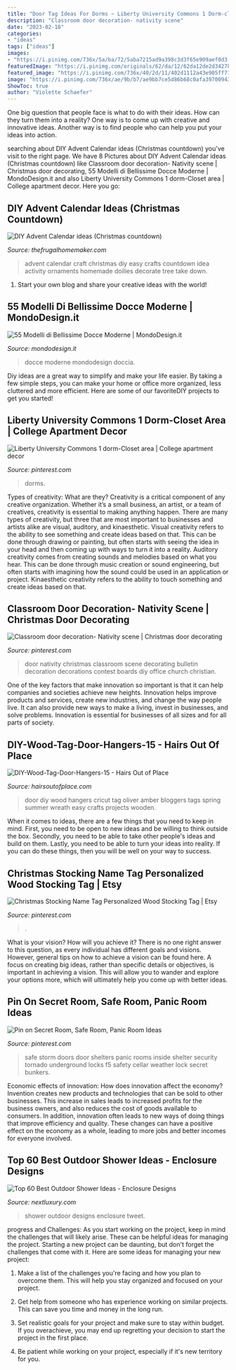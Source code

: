 ```yaml
---
title: "Door Tag Ideas For Dorms ~ Liberty University Commons 1 Dorm-closet Area"
description: "Classroom door decoration- nativity scene"
date: "2023-02-18"
categories:
- "ideas"
tags: ["ideas"]
images:
- "https://i.pinimg.com/736x/5a/ba/72/5aba7215ad9a398c3d3f65e909aef0d3--door-decorating-classroom-door.jpg"
featuredImage: "https://i.pinimg.com/originals/62/da/12/62da12de2d34278f46db19c009161af4.jpg"
featured_image: "https://i.pinimg.com/736x/40/2d/11/402d1112a43e905ff71d6c975ed42d03.jpg"
image: "https://i.pinimg.com/736x/ae/9b/b7/ae9bb7ce5d86b68c0afa39700943d98a--inside-doors-storm-shelters.jpg"
ShowToc: true
author: "Violette Schaefer"
---
```



One big question that people face is what to do with their ideas. How can they turn them into a reality? One way is to come up with creative and innovative ideas. Another way is to find people who can help you put your ideas into action.

	

		
searching about DIY Advent Calendar ideas (Christmas countdown) you've visit to the right page. We have 8 Pictures about DIY Advent Calendar ideas (Christmas countdown) like Classroom door decoration- Nativity scene | Christmas door decorating, 55 Modelli di Bellissime Docce Moderne | MondoDesign.it and also Liberty University Commons 1 dorm-Closet area | College apartment decor. Here you go:
		
    
## DIY Advent Calendar Ideas (Christmas Countdown)

<img loading=lazy src="https://thefrugalhomemaker.com/wp-content/uploads/2014/12/easy-diy-advent-calendar-crafts-kids-705x1024.jpg" onerror="this.onerror=null;this.src='https://tse1.mm.bing.net/th?id=OIP.7_6-i6ZxV9kozALAyL_PPwHaKu&amp;pid=15.1';" alt="DIY Advent Calendar ideas (Christmas countdown)">

_Source: thefrugalhomemaker.com_

>advent calendar craft christmas diy easy crafts countdown idea activity ornaments homemade doilies decorate tree take down. 

	

1. Start your own blog and share your creative ideas with the world!

    
## 55 Modelli Di Bellissime Docce Moderne | MondoDesign.it

<img loading=lazy src="https://mondodesign.it/wp-content/uploads/2015/04/Docce-Moderne-18.jpg" onerror="this.onerror=null;this.src='https://tse4.mm.bing.net/th?id=OIP.HGwB7iUE8XOVwBtjy46hyAHaJ-&amp;pid=15.1';" alt="55 Modelli di Bellissime Docce Moderne | MondoDesign.it">

_Source: mondodesign.it_

>docce moderne mondodesign doccia. 

	

Diy ideas are a great way to simplify and make your life easier. By taking a few simple steps, you can make your home or office more organized, less cluttered and more efficient. Here are some of our favoriteDIY projects to get you started!

    
## Liberty University Commons 1 Dorm-Closet Area | College Apartment Decor

<img loading=lazy src="https://i.pinimg.com/736x/40/2d/11/402d1112a43e905ff71d6c975ed42d03.jpg" onerror="this.onerror=null;this.src='https://tse4.mm.bing.net/th?id=OIP.iEOx6Kp9vbcfDXPE_tkiDgHaPP&amp;pid=15.1';" alt="Liberty University Commons 1 dorm-Closet area | College apartment decor">

_Source: pinterest.com_

>dorms. 

	

Types of creativity: What are they?
Creativity is a critical component of any creative organization. Whether it’s a small business, an artist, or a team of creatives, creativity is essential to making anything happen. There are many types of creativity, but three that are most important to businesses and artists alike are visual, auditory, and kinaesthetic. 
Visual creativity refers to the ability to see something and create ideas based on that. This can be done through drawing or painting, but often starts with seeing the idea in your head and then coming up with ways to turn it into a reality. Auditory creativity comes from creating sounds and melodies based on what you hear. This can be done through music creation or sound engineering, but often starts with imagining how the sound could be used in an application or project. Kinaesthetic creativity refers to the ability to touch something and create ideas based on that.

    
## Classroom Door Decoration- Nativity Scene | Christmas Door Decorating

<img loading=lazy src="https://i.pinimg.com/736x/5a/ba/72/5aba7215ad9a398c3d3f65e909aef0d3--door-decorating-classroom-door.jpg" onerror="this.onerror=null;this.src='https://tse3.mm.bing.net/th?id=OIP.-qSdXKZ8ML3SIyZoBb97AQDYEg&amp;pid=15.1';" alt="Classroom door decoration- Nativity scene | Christmas door decorating">

_Source: pinterest.com_

>door nativity christmas classroom scene decorating bulletin decoration decorations contest boards diy office church christian. 

	

One of the key factors that make innovation so important is that it can help companies and societies achieve new heights. Innovation helps improve products and services, create new industries, and change the way people live. It can also provide new ways to make a living, invest in businesses, and solve problems. Innovation is essential for businesses of all sizes and for all parts of society.

    
## DIY-Wood-Tag-Door-Hangers-15 - Hairs Out Of Place

<img loading=lazy src="https://hairsoutofplace.com/wp-content/uploads/2018/03/DIY-Wood-Tag-Door-Hangers-15-683x1024.jpg" onerror="this.onerror=null;this.src='https://tse2.mm.bing.net/th?id=OIP.z0eK5oylYJic8iHtPzXVuwHaLG&amp;pid=15.1';" alt="DIY-Wood-Tag-Door-Hangers-15 - Hairs Out of Place">

_Source: hairsoutofplace.com_

>door diy wood hangers cricut tag oliver amber bloggers tags spring summer wreath easy crafts projects wooden. 

	

When it comes to ideas, there are a few things that you need to keep in mind. First, you need to be open to new ideas and be willing to think outside the box. Secondly, you need to be able to take other people's ideas and build on them. Lastly, you need to be able to turn your ideas into reality. If you can do these things, then you will be well on your way to success.

    
## Christmas Stocking Name Tag Personalized Wood Stocking Tag | Etsy

<img loading=lazy src="https://i.pinimg.com/originals/62/da/12/62da12de2d34278f46db19c009161af4.jpg" onerror="this.onerror=null;this.src='https://tse3.mm.bing.net/th?id=OIP.RoEzbBy5D39K2YUwDZfyYAHaJ4&amp;pid=15.1';" alt="Christmas Stocking Name Tag Personalized Wood Stocking Tag | Etsy">

_Source: pinterest.com_

>. 

	

What is your vision? How will you achieve it?
There is no one right answer to this question, as every individual has different goals and visions. However, general tips on how to achieve a vision can be found here. A focus on creating big ideas, rather than specific details or objectives, is important in achieving a vision. This will allow you to wander and explore your options more, which will ultimately help you come up with better ideas.

    
## Pin On Secret Room, Safe Room, Panic Room Ideas

<img loading=lazy src="https://i.pinimg.com/736x/ae/9b/b7/ae9bb7ce5d86b68c0afa39700943d98a--inside-doors-storm-shelters.jpg" onerror="this.onerror=null;this.src='https://tse3.mm.bing.net/th?id=OIP.8SsE2zJSKdvDgCZ3i7EroQHaJ6&amp;pid=15.1';" alt="Pin on Secret Room, Safe Room, Panic Room Ideas">

_Source: pinterest.com_

>safe storm doors door shelters panic rooms inside shelter security tornado underground locks f5 safety cellar weather lock secret bunkers. 

	

Economic effects of innovation: How does innovation affect the economy?
Invention creates new products and technologies that can be sold to other businesses. This increase in sales leads to increased profits for the business owners, and also reduces the cost of goods available to consumers. In addition, innovation often leads to new ways of doing things that improve efficiency and quality. These changes can have a positive effect on the economy as a whole, leading to more jobs and better incomes for everyone involved.

    
## Top 60 Best Outdoor Shower Ideas - Enclosure Designs

<img loading=lazy src="http://nextluxury.com/wp-content/uploads/outdoor-shower-ideas-inspiration.jpg" onerror="this.onerror=null;this.src='https://tse2.mm.bing.net/th?id=OIP.f9ZqjCl5fn5SaJ_aN5t4jwHaKY&amp;pid=15.1';" alt="Top 60 Best Outdoor Shower Ideas - Enclosure Designs">

_Source: nextluxury.com_

>shower outdoor designs enclosure tweet. 

	

progress and Challenges: As you start working on the project, keep in mind the challenges that will likely arise. These can be helpful ideas for managing the project.
Starting a new project can be daunting, but don't forget the challenges that come with it. Here are some ideas for managing your new project:
1. Make a list of the challenges you're facing and how you plan to overcome them. This will help you stay organized and focused on your project.

2. Get help from someone who has experience working on similar projects. This can save you time and money in the long run.

3. Set realistic goals for your project and make sure to stay within budget. If you overachieve, you may end up regretting your decision to start the project in the first place.

4. Be patient while working on your project, especially if it's new territory for you.


